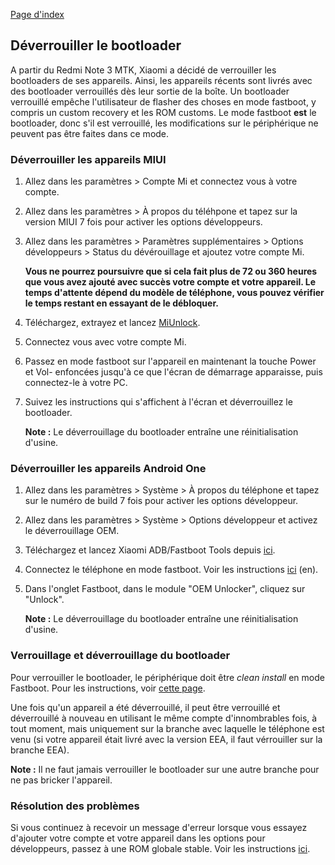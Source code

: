 [Page d'index](../)

## Déverrouiller le bootloader

A partir du Redmi Note 3 MTK, Xiaomi a décidé de verrouiller les bootloaders de ses appareils. Ainsi, les appareils récents sont livrés avec des bootloader verrouillés dès leur sortie de la boîte. Un bootloader verrouillé empêche l'utilisateur de flasher des choses en mode fastboot, y compris un custom recovery et les ROM customs. Le mode fastboot **est** le bootloader, donc s'il est verrouillé, les modifications sur le périphérique ne peuvent pas être faites dans ce mode.

### Déverrouiller les appareils MIUI

1. Allez dans les paramètres > Compte Mi et connectez vous à votre compte.

2. Allez dans les paramètres > À propos du téléhpone et tapez sur la version MIUI 7 fois pour activer les options développeurs.

3. Allez dans les paramètres > Paramètres supplémentaires > Options développeurs > Status du dévérouillage et ajoutez votre compte Mi.

    **Vous ne pourrez poursuivre que si cela fait plus de 72 ou 360 heures que vous avez ajouté avec succès votre compte et votre appareil. Le temps d'attente dépend du modèle de téléphone, vous pouvez vérifier le temps restant en essayant de le débloquer.**

4. Téléchargez, extrayez et lancez [MiUnlock](Outils_pour_les_appareils_Xiaomi.md).

5. Connectez vous avec votre compte Mi.

6. Passez en mode fastboot sur l'appareil en maintenant la touche Power et Vol- enfoncées jusqu'à ce que l'écran de démarrage apparaisse, puis connectez-le à votre PC.

7. Suivez les instructions qui s'affichent à l'écran et déverrouillez le bootloader.

    **Note :** Le déverrouillage du bootloader entraîne une réinitialisation d'usine.

### Déverrouiller les appareils Android One

1. Allez dans les paramètres > Système > À propos du téléphone et tapez sur le numéro de build 7 fois pour activer les options développeur.

2. Allez dans les paramètres > Système > Options développeur et activez le déverrouillage OEM.

3. Téléchargez et lancez Xiaomi ADB/Fastboot Tools depuis [ici](Outils_pour_les_appareils_Xiaomi.md).

4. Connectez le téléphone en mode fastboot. Voir les instructions [ici](https://szaki.github.io/XiaomiADBFastbootTools/) (en).

5. Dans l'onglet Fastboot, dans le module "OEM Unlocker", cliquez sur "Unlock".

    **Note :** Le déverrouillage du bootloader entraîne une réinitialisation d'usine.

### Verrouillage et déverrouillage du bootloader

Pour verrouiller le bootloader, le périphérique doit être *clean install* en mode Fastboot. Pour les instructions, voir [cette page](Flash_ROM_officielles.md).

Une fois qu'un appareil a été déverrouillé, il peut être verrouillé et déverrouillé à nouveau en utilisant le même compte d'innombrables fois, à tout moment, mais uniquement sur la branche avec laquelle le téléphone est venu (si votre appareil était livré avec la version EEA, il faut vérrouiller sur la branche EEA).

**Note :** Il ne faut jamais verrouiller le bootloader sur une autre branche pour ne pas bricker l'appareil.


### Résolution des problèmes

Si vous continuez à recevoir un message d'erreur lorsque vous essayez d'ajouter votre compte et votre appareil dans les options pour développeurs, passez à une ROM globale stable. Voir les instructions [ici](Flash_ROM_officielles.md).